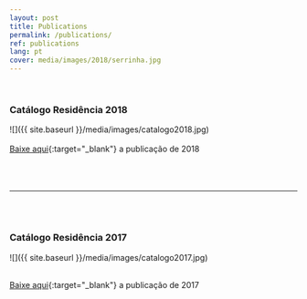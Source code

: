 ```yaml
---
layout: post
title: Publications
permalink: /publications/
ref: publications
lang: pt
cover: media/images/2018/serrinha.jpg
---
```

<br>

### Catálogo Residência 2018
![]({{ site.baseurl }}/media/images/catalogo2018.jpg)
<br><br>
[Baixe aqui](../media/docs/Resiliencia_Residencia_2018.pdf){:target="_blank"} a publicação de 2018
<br><br><br><br>
  
---

<br><br>

### Catálogo Residência 2017
![]({{ site.baseurl }}/media/images/catalogo2017.jpg)
<br><br>

[Baixe aqui](https://silo.org.br/media/docs/resiliencia-residencia-BAIXA.pdf){:target="_blank"} a publicação de 2017 


<br><br><br><br>
